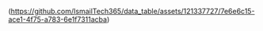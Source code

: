 
(https://github.com/IsmailTech365/data_table/assets/121337727/7e6e6c15-ace1-4f75-a783-6e1f7311acba)
